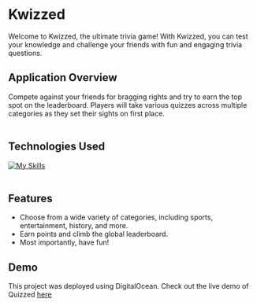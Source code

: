 # Kwizzed

Welcome to Kwizzed, the ultimate trivia game! With Kwizzed, you can test your knowledge and challenge your friends with fun and engaging trivia questions.

## Application Overview

Compete against your friends for bragging rights and try to earn the top spot on the leaderboard. Players will take various quizzes across multiple categories as they set their sights on first place.
<br />
<br />

## Technologies Used

[![My Skills](https://skills.thijs.gg/icons?i=js,react,html,tailwind,python,django,sqlite)](https://skills.thijs.gg)
<br />
<br />

## Features

- Choose from a wide variety of categories, including sports, entertainment, history, and more.
- Earn points and climb the global leaderboard.
- Most importantly, have fun!


## Demo

This project was deployed using DigitalOcean. Check out the live demo of Quizzed [here](https://kwizzed-a3pup.ondigitalocean.app/login)
